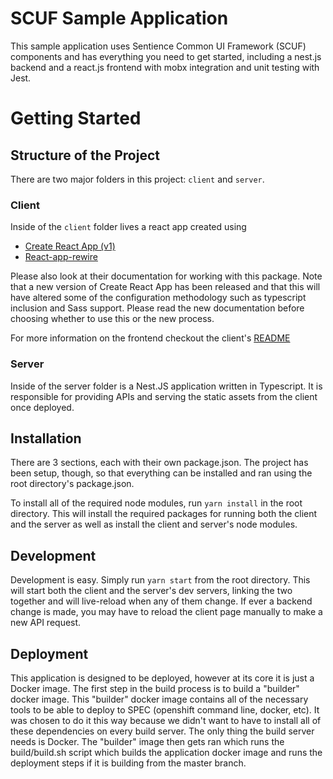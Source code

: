 # SCUF Sample Application
This sample application uses Sentience Common UI Framework (SCUF) components and has everything you need to get started, including a nest.js backend and a react.js frontend with mobx integration and unit testing with Jest.

# Getting Started

## Structure of the Project
There are two major folders in this project: `client` and `server`. 

### Client
Inside of the `client` folder lives a react app created using 
- [Create React App (v1)](https://github.com/facebook/create-react-app)
- [React-app-rewire](https://github.com/timarney/react-app-rewired)

Please also look at their documentation for working with this package. Note that a new version of Create React App has been released and that this will have altered some of the configuration methodology such as typescript inclusion and Sass support. Please read the new documentation before choosing whether to use this or the new process.

For more information on the frontend checkout the client's [README](client/README.md)

### Server

Inside of the server folder is a Nest.JS application written in Typescript. It is responsible for providing APIs and serving the static assets from the client once deployed.

## Installation
There are 3 sections, each with their own package.json. The project has been setup, though, so that everything can be installed and ran using the root directory's package.json.

To install all of the required node modules, run `yarn install` in the root directory. This will install the required packages for running both the client and the server as well as install the client and server's node modules.

## Development
Development is easy. Simply run `yarn start` from the root directory. This will start both the client and the server's dev servers, linking the two together and will live-reload when any of them change. If ever a backend change is made, you may have to reload the client page manually to make a new API request.


## Deployment
This application is designed to be deployed, however at its core it is just a Docker image. The first step in the build process is to build a "builder" docker image. This "builder" docker image contains all of the necessary tools to be able to deploy to SPEC (openshift command line, docker, etc). It was chosen to do it this way because we didn't want to have to install all of these dependencies on every build server. The only thing the build server needs is Docker. The "builder" image then gets ran which runs the build/build.sh script which builds the application docker image and runs the deployment steps if it is building from the master branch.

